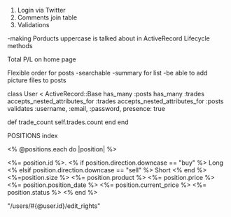 1. Login via Twitter
2. Comments join table
3. Validations


-making Porducts uppercase is talked about in
ActiveRecord Lifecycle methods

Total P/L on home page

Flexible order for posts
-searchable
-summary for list
-be able to add picture files to posts


class User < ActiveRecord::Base
  has_many :posts
  has_many :trades
  accepts_nested_attributes_for :trades
  accepts_nested_attributes_for :posts
  validates :username, :email, :password, presence: true

  def trade_count
    self.trades.count
  end
end

POSITIONS index

<% @positions.each do |position| %>
<tr>
  <td><%= position.id %>. </td>
  <td><% if position.direction.downcase == "buy" %>
        Long
      <% elsif position.direction.downcase == "sell" %>
        Short
      <% end %> </td>
  <td><%=position.size %> </td>
  <td><%= position.product %> </td>
  <td><%= position.price %> </td>
  <td><%= position.position_date %> </td>
  <td><%= position.current_price %> </td>
  <td><%= position.status %> </td>
</tr>
  <% end %>
<br />

"/users/#{@user.id}/edit_rights"
